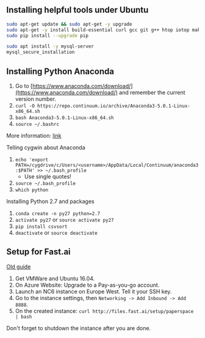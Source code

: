 

## Installing helpful tools under Ubuntu

```bash
sudo apt-get update && sudo apt-get -y upgrade
sudo apt-get -y install build-essential curl gcc git g++ htop iotop make pydf python-pip unzip zip
sudo pip install --upgrade pip
```
```bash
sudo apt install -y mysql-server
mysql_secure_installation
```

## Installing Python Anaconda

1. Go to [https://www.anaconda.com/download/](https://www.anaconda.com/download/) and remember the current version number.
2. `curl -O https://repo.continuum.io/archive/Anaconda3-5.0.1-Linux-x86_64.sh`
3. `bash Anaconda3-5.0.1-Linux-x86_64.sh`
4. `source ~/.bashrc`

More information: [link](https://www.digitalocean.com/community/tutorials/how-to-install-the-anaconda-python-distribution-on-ubuntu-16-04)

Telling cygwin about Anaconda
1. `echo 'export PATH=/cygdrive/c/Users/<username>/AppData/Local/Continuum/anaconda3:$PATH' >> ~/.bash_profile`
    * Use single quotes!
2. `source ~/.bash_profile`
3. `which python`

Installing Python 2.7 and packages
1. `conda create -n py27 python=2.7`
2. `activate py27` or `source activate py27`
3. `pip install csvsort`
4. `deactivate` or `source deactivate`


## Setup for Fast.ai
[Old guide](https://medium.com/@abhikprince/setting-up-an-azure-vm-for-deep-learning-bb76b453272b) 

1. Get VMWare and Ubuntu 16.04.
2. On Azure Website: Upgrade to a Pay-as-you-go account.
3. Launch an NC6 instance on Europe West. Tell it your SSH key.
4. Go to the instance settings, then `Networking -> Add Inbound -> Add 8888`.
5. On the created instance: `curl http://files.fast.ai/setup/paperspace | bash`

Don't forget to shutdown the instance after you are done.

